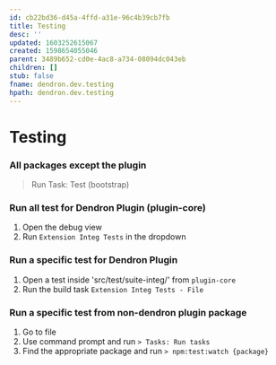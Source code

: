 ```yaml
---
id: cb22bd36-d45a-4ffd-a31e-96c4b39cb7fb
title: Testing
desc: ''
updated: 1603252615067
created: 1598654055046
parent: 3489b652-cd0e-4ac8-a734-08094dc043eb
children: []
stub: false
fname: dendron.dev.testing
hpath: dendron.dev.testing
---
```

# Testing

### All packages except the plugin

> Run Task: Test (bootstrap)

### Run all test for Dendron Plugin (plugin-core)

1. Open the debug view
2. Run `Extension Integ Tests` in the dropdown

### Run a specific test for Dendron Plugin

1. Open a test inside 'src/test/suite-integ/' from `plugin-core`
2. Run the build task `Extension Integ Tests - File` 

### Run a specific test from non-dendron plugin package

1. Go to file
2. Use command prompt and run `> Tasks: Run tasks`
3. Find the appropriate package and run `> npm:test:watch {package}`
